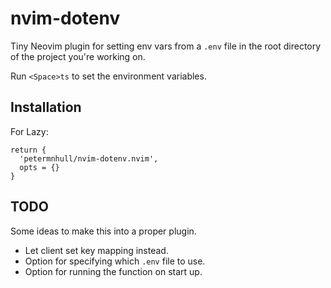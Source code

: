 # nvim-dotenv

Tiny Neovim plugin for setting env vars from a `.env` file in the root directory of the project you're working on.

Run `<Space>ts` to set the environment variables.

## Installation

For Lazy:

```
return {
  'petermnhull/nvim-dotenv.nvim',
  opts = {}
}
```

## TODO

Some ideas to make this into a proper plugin.

- Let client set key mapping instead.
- Option for specifying which `.env` file to use.
- Option for running the function on start up.
